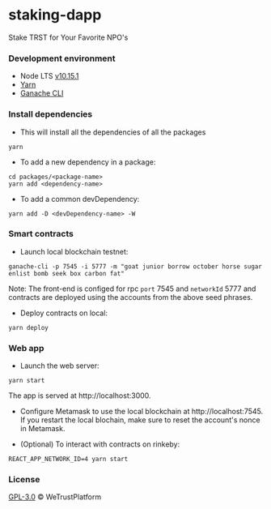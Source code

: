 # staking-dapp
Stake TRST for Your Favorite NPO's

### Development environment
- Node LTS [v10.15.1](https://nodejs.org/dist/latest-v10.x/)
- [Yarn](https://yarnpkg.com/en/)
- [Ganache CLI](https://github.com/trufflesuite/ganache-cli)

### Install dependencies
- This will install all the dependencies of all the packages
```
yarn
```

- To add a new dependency in a package:
```
cd packages/<package-name>
yarn add <dependency-name>
```

- To add a common devDependency:
```
yarn add -D <devDependency-name> -W 
```

### Smart contracts
- Launch local blockchain testnet:
```
ganache-cli -p 7545 -i 5777 -m "goat junior borrow october horse sugar enlist bomb seek box carbon fat"
```
Note: The front-end is configed for rpc `port` 7545 and `networkId` 5777 and contracts are deployed using the accounts from the above seed phrases.

- Deploy contracts on local:
```
yarn deploy
```

### Web app
- Launch the web server:
```
yarn start
```
The app is served at http://localhost:3000. 

- Configure Metamask to use the local blockchain at http://localhost:7545.  If you restart the local blochain, make sure to reset the account's nonce in Metamask.

- (Optional) To interact with contracts on rinkeby:
```
REACT_APP_NETWORK_ID=4 yarn start
```

### License
[GPL-3.0](https://www.gnu.org/licenses/gpl-3.0.txt) &copy; WeTrustPlatform
